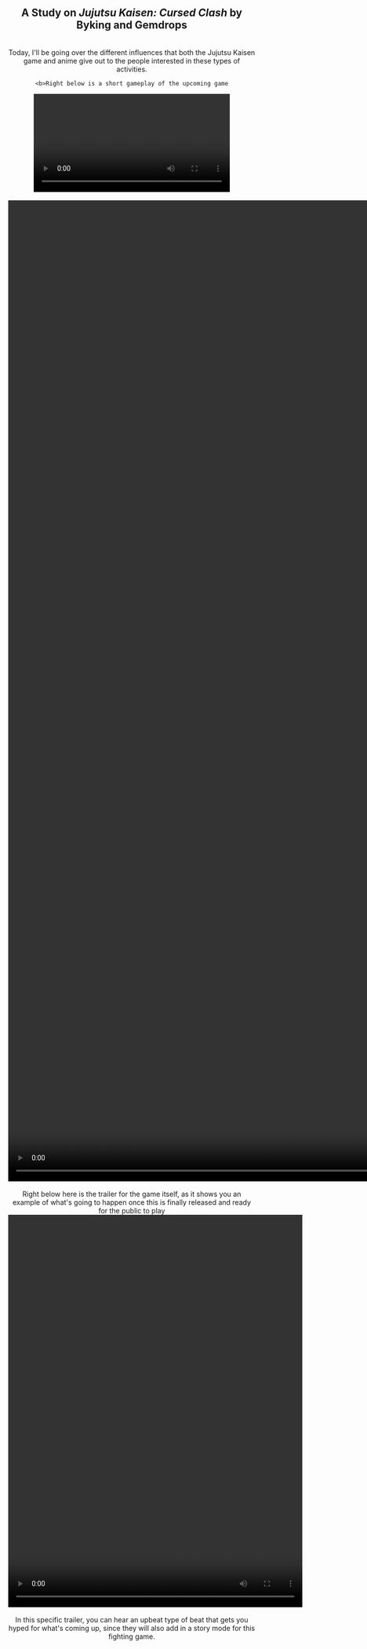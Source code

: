 <html>
<head></head>
<body>
  <center>
    <h2>A Study on <i>Jujutsu Kaisen: Cursed Clash</i> by Byking and Gemdrops </h2>
  <br>Today, I'll be going over the different influences that both the Jujutsu Kaisen game and anime give out to the people interested in these types of activities.
  <p align="center">
  
    <b>Right below is a short gameplay of the upcoming game
  <div align="center">
  <video src="JJK2.mp4" width="400" />
</div>
  <br><video width="1000" height="2000" controls>
  <source src="JJK2.mp4" type="video/mp4">
  <source src="movie.ogg" type="video/ogg">
    </video></br>
    <br>Right below here is the trailer for the game itself, as it shows you an example of what's going to happen once this is finally released and ready for the public to play
<br><video width="600" height="800" controls>
  <source src="JJK.mp4" type="video/mp4">
  <source src="movie.ogg" type="video/ogg">
  </video></br>
  <br>In this specific trailer, you can hear an upbeat type of beat that gets you hyped for what's coming up, since they will also add in a story mode for this fighting game.
